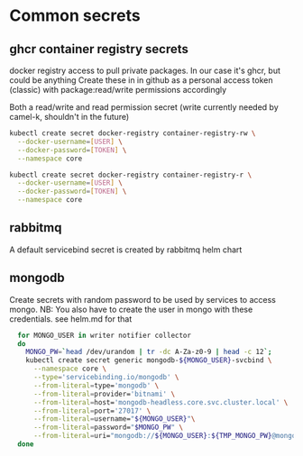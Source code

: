 # Common secrets

## ghcr container registry secrets
docker registry access to pull private packages.
In our case it's ghcr, but could be anything
Create these in in github as a personal access token (classic) with package:read/write permissions accordingly

Both a read/write and read permission secret (write currently needed by camel-k, shouldn't in the future)

```sh
kubectl create secret docker-registry container-registry-rw \
  --docker-username=[USER] \
  --docker-password=[TOKEN] \
  --namespace core

kubectl create secret docker-registry container-registry-r \
  --docker-username=[USER] \
  --docker-password=[TOKEN] \
  --namespace core
```

## rabbitmq
A default servicebind secret is created by rabbitmq helm chart

## mongodb
Create secrets with random password to be used by services to access mongo.
NB: You also have to create the user in mongo with these credentials. see helm.md for that


```sh
  for MONGO_USER in writer notifier collector
  do
    MONGO_PW=`head /dev/urandom | tr -dc A-Za-z0-9 | head -c 12`;
    kubectl create secret generic mongodb-${MONGO_USER}-svcbind \
      --namespace core \
      --type='servicebinding.io/mongodb' \
      --from-literal=type='mongodb' \
      --from-literal=provider='bitnami' \
      --from-literal=host='mongodb-headless.core.svc.cluster.local' \
      --from-literal=port='27017' \
      --from-literal=username="${MONGO_USER}"\
      --from-literal=password="$MONGO_PW" \
      --from-literal=uri="mongodb://${MONGO_USER}:${TMP_MONGO_PW}@mongodb-headless.core.svc.cluster.local"
  done
```